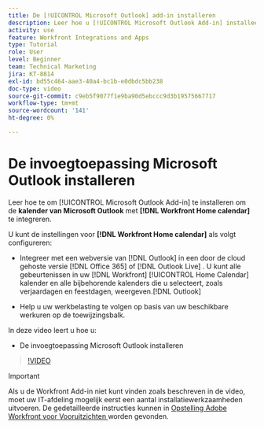 ```yaml
---
title: De [!UICONTROL Microsoft Outlook] add-in installeren
description: Leer hoe u [!UICONTROL Microsoft Outlook Add-in] installeert om de Microsoft Outlook-kalender te integreren met de Workfront Home-kalender.
activity: use
feature: Workfront Integrations and Apps
type: Tutorial
role: User
level: Beginner
team: Technical Marketing
jira: KT-8814
exl-id: bd55c464-aae3-40a4-bc1b-e0dbdc5bb238
doc-type: video
source-git-commit: c9eb5f9077f1e9ba90d5ebccc9d3b19575667717
workflow-type: tm+mt
source-wordcount: '141'
ht-degree: 0%

---
```


# De invoegtoepassing Microsoft Outlook installeren

Leer hoe te om [!UICONTROL Microsoft Outlook Add-in] te installeren om de **kalender van Microsoft Outlook** met **[!DNL Workfront Home calendar]** te integreren.

U kunt de instellingen voor **[!DNL Workfront Home calendar]** als volgt configureren:

* Integreer met een webversie van [!DNL Outlook] in een door de cloud gehoste versie [!DNL Office 365] of [!DNL Outlook Live] . U kunt alle gebeurtenissen in uw [!DNL Workfront] [!UICONTROL Home Calendar] kalender en alle bijbehorende kalenders die u selecteert, zoals verjaardagen en feestdagen, weergeven.[!DNL Outlook]

* Help u uw werkbelasting te volgen op basis van uw beschikbare werkuren op de toewijzingsbalk.


In deze video leert u hoe u:

* De invoegtoepassing Microsoft Outlook installeren

>[!VIDEO](https://video.tv.adobe.com/v/3431662/?quality=12&learn=on&enablevpops&captions=dut)

>[!IMPORTANT]
>
>Als u de Workfront Add-in niet kunt vinden zoals beschreven in de video, moet uw IT-afdeling mogelijk eerst een aantal installatiewerkzaamheden uitvoeren. De gedetailleerde instructies kunnen in [ Opstelling Adobe Workfront voor Vooruitzichten ](https://experienceleague.adobe.com/docs/workfront/using/adobe-workfront-integrations/workfront-for-outlook/set-up-workfront-for-outlook.html?lang=nl-NL) worden gevonden.

